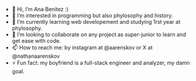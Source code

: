 - 👋 Hi, I’m Ana Benítez :)
- 👀 I’m interested in programming but also phylosophy and history.
- 🌱 I’m currently learning web developement and studying 1rst year at phylosophy.
- 💞️ I’m looking to collaborate on any project as super-junior to learn and get ease with code.
- 📫 How to reach me: by instagram at @aarenskov or X at @nathanaarenskov
- ⚡ Fun fact: my boyfriend is a full-stack engineer and analyzer, my damn goal.
